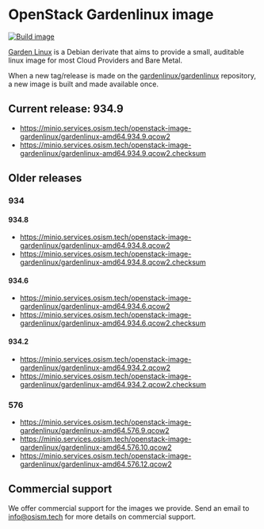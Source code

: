 # OpenStack Gardenlinux image

[![Build image](https://github.com/osism/openstack-image-gardenlinux/actions/workflows/build-image.yml/badge.svg)](https://github.com/osism/openstack-image-gardenlinux/actions/workflows/build-image.yml)

[Garden Linux](https://github.com/gardenlinux/gardenlinux) is a Debian derivate that
aims to provide a small, auditable linux image for most Cloud Providers and Bare Metal.

When a new tag/release is made on the [gardenlinux/gardenlinux](https://github.com/gardenlinux/gardenlinux)
repository, a new image is built and made available once.

## Current release: 934.9

* https://minio.services.osism.tech/openstack-image-gardenlinux/gardenlinux-amd64.934.9.qcow2
* https://minio.services.osism.tech/openstack-image-gardenlinux/gardenlinux-amd64.934.9.qcow2.checksum

## Older releases

### 934

#### 934.8

* https://minio.services.osism.tech/openstack-image-gardenlinux/gardenlinux-amd64.934.8.qcow2
* https://minio.services.osism.tech/openstack-image-gardenlinux/gardenlinux-amd64.934.8.qcow2.checksum

#### 934.6

* https://minio.services.osism.tech/openstack-image-gardenlinux/gardenlinux-amd64.934.6.qcow2
* https://minio.services.osism.tech/openstack-image-gardenlinux/gardenlinux-amd64.934.6.qcow2.checksum

#### 934.2

* https://minio.services.osism.tech/openstack-image-gardenlinux/gardenlinux-amd64.934.2.qcow2
* https://minio.services.osism.tech/openstack-image-gardenlinux/gardenlinux-amd64.934.2.qcow2.checksum

### 576

* https://minio.services.osism.tech/openstack-image-gardenlinux/gardenlinux-amd64.576.9.qcow2
* https://minio.services.osism.tech/openstack-image-gardenlinux/gardenlinux-amd64.576.10.qcow2
* https://minio.services.osism.tech/openstack-image-gardenlinux/gardenlinux-amd64.576.12.qcow2

## Commercial support

We offer commercial support for the images we provide. Send an email to
[info@osism.tech](mailto:info@osism.tech) for more details on commercial support.
